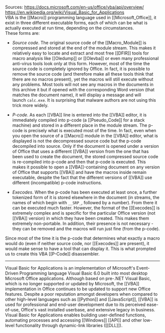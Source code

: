 Sources:
https://docs.microsoft.com/en-us/office/vba/api/overview/
https://en.wikipedia.org/wiki/Visual_Basic_for_Applications
\
VBA is the [[Macro]] programming language used in [[Microsoft_Office]], it exist in three different executable forms, each of which can be what is actually executed at run time, depending on the circumstances.
\
These forms are:
-   _Source code_. The original source code of the [[Macro_Module]] is compressed and stored at the end of the module stream. This makes it relatively easy to locate and extract and most free [[DFIR]] tools for macro analysis like [[Oledump]] or [[Olevba]] or even many professional anti-virus tools look only at this form. However, most of the time the source code is completely ignored by Office. In fact, it is possible to remove the source code (and therefore make all these tools think that there are no macros present), yet the macros will still execute without any problems. Most tools will not see any macros in the documents in this archive it but if opened with the corresponding Word version (that matches the document name), it will display a message and will launch `calc.exe`. It is surprising that malware authors are not using this trick more widely.

-   _P-code_. As each [[VBA]] line is entered into the [[VBA]] editor, it is immediately compiled into p-code (a [[Pseudo_Code]] for a stack machine) and stored in a different place in the module stream. The p-code is precisely what is executed most of the time. In fact, even when you open the source of a [[Macro]] module in the [[VBA]] editor, what is displayed is not the decompressed source code but the p-code decompiled into source. Only if the document is opened under a version of Office that uses a different [[VBA]] version from the one that has been used to create the document, the stored compressed source code is re-compiled into p-code and then that p-code is executed. This makes it possible to open a [[VBA]]-containing document on any version of Office that supports [[VBA]] and have the macros inside remain executable, despite the fact that the different versions of [[VBA]] use different (incompatible) p-code instructions.

-   _Execodes_. When the p-code has been executed at least once, a further tokenized form of it is stored elsewhere in the document (in streams, the names of which begin with `__SRP_`, followed by a number). From there it can be executed much faster. However, the format of the [[Execodes]] is extremely complex and is specific for the particular Office version (not [[VBA]] version) in which they have been created. This makes them extremely non-portable. In addition, their presence is not necessary - they can be removed and the macros will run just fine (from the p-code).

Since most of the time it is the p-code that determines what exactly a macro would do (even if neither source code, nor [[Execodes]] are present), it would make sense to have a tool that can display it. This is what prompted us to create this VBA [[P-Code]] disassembler.

---

Visual Basic for Applications is an implementation of Microsoft's Event-Driven Programming language Visual Basic 6.0 built into most desktop Microsoft Office applications. Although based on pre-.NET Visual Basic, which is no longer supported or updated by Microsoft, the [[VBA]] implementation in Office continues to be updated to support new Office features. Despite a poor reputation amongst developers when compared to other high-level languages such as [[Python]] and [[JavaScript]], [[VBA]] is used for professional and end-user development due to its perceived ease-of-use, Office's vast installed userbase, and extensive legacy in business. Visual Basic for Applications enables building user-defined functions, automating processes and accessing [[Windows]] [[API]] and other low-level functionality through dynamic-link libraries ([[DLL]]).
